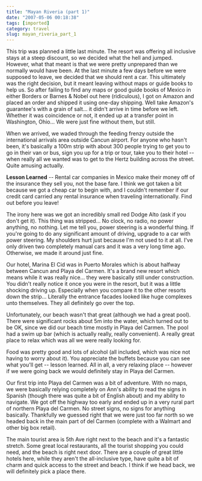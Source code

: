 ```yaml
---
title: "Mayan Riveria (part 1)"
date: "2007-05-06 00:18:38"
tags: [imported]
category: travel
slug: mayan_riveria_part_1
---
```

	
This trip was planned a little last minute.  The resort was offering all inclusive stays at a steep discount, so we decided what the hell and jumped.  However, what that meant is that we were pretty unprepared than we normally would have been.  At the last minute a few days before we were supposed to leave, we decided that we should rent a car.  This ultimately was the right decision, but it meant leaving without maps or guide books to help us.  So after failing to find any maps or good guide books of Mexico in either Borders or Barnes & Nobel out here (ridiculous), I got on Amazon and placed an order and shipped it using one-day shipping.  Well take Amazon's guarantee's with a grain of salt... it didn't arrive in time before we left.  Whether it was coincidence or not, it ended up at a transfer point in Washington, Ohio...  We were just fine without them, but still.

When we arrived, we waded through the feeding frenzy outside the international arrivals area outside Cancun airport.  For anyone who hasn't been, it's basically a 100m strip with about 300 people trying to get you to go in their van or bus, sign you up for a trip or tour, take you to their hotel -- when really all we wanted was to get to the Hertz building across the street.  Quite amusing actually.

<strong>Lesson Learned</strong> -- Rental car companies in Mexico make their money off of the insurance they sell you, not the base fare.  I think we got taken a bit because we got a cheap car to begin with, and I couldn't remember if our credit card carried any rental insurance when traveling internationally.  Find out before you leave!

The irony here was we got an incredibly small red Dodge Alto (ask if you don't get it).  This thing was stripped... No clock, no radio, no power anything, no nothing.  Let me tell you, power steering is a wonderful thing.  If you're going to do any significant amount of driving, upgrade to a car with power steering.  My shoulders hurt just because I'm not used to it at all.  I've only driven two completely manual cars and it was a very long time ago.  Otherwise, we made it around just fine.

Our hotel, Marina El Cid was in Puerto Morales which is about halfway between Cancun and Playa del Carmen.  It's a brand new resort which means while it was really nice... they were basically still under construction.  You didn't really notice it once you were in the resort, but it was a little shocking driving up.  Especially when you compare it to the other resorts down the strip... Literally the entrance facades looked like huge complexes unto themselves.  They all definitely go over the top.

Unfortunately, our beach wasn't that great (although we had a great pool).  There were significant rocks about 5m into the water, which turned out to be OK, since we did our beach time mostly in Playa del Carmen.  The pool had a swim up bar (which is actually really, really convenient).  A really great place to relax which was all we were really looking for.

Food was pretty good and lots of alcohol (all included, which was nice not having to worry about it).  You appreciate the buffets because you can see what you'll get -- lesson learned.  All in all, a very relaxing place -- however if we were going back we would definitely stay in Playa del Carmen.

Our first trip into Playa del Carmen was a bit of adventure.  With no maps, we were basically relying completely on Ann's ability to read the signs in Spanish (though there was quite a bit of English about) and my ability to navigate.  We got off the highway too early and ended up in a very rural part of northern Playa del Carmen.  No street signs, no signs for anything basically.  Thankfully we guessed right that we were just too far north so we headed back in the main part of del Carmen (complete with a Walmart and other big box retail).

The main tourist area is 5th Ave right next to the beach and it's a fantastic stretch.  Some great local restaurants, all the tourist shopping you could need, and the beach is right next door.  There are a couple of great little hotels here, while they aren't the all-inclusive type, have quite a bit of charm and quick access to the street and beach.  I think if we head back, we will definitely pick a place there.
